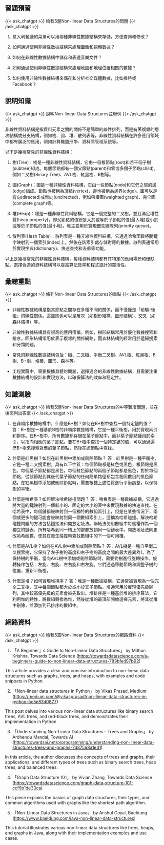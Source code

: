 ## 習題預習
{{< ask_chatgpt >}}
給我5題Non-linear Data Structures的問題
{{< /ask_chatgpt >}}



1. 意大利餐廳的菜單可以用哪種非線性數據結構來存儲，方便查詢和修改？

2. 如何通過使用非線性數據結構來處理圖像和視頻數據？

3. 如何在非線性數據結構中儲存和表達音樂文件？

4. 如何通過使用非線性數據結構來處理地圖和地理位置相關的數據？

5. 如何使用非線性數據結構來儲存和分析社交媒體數據，比如推特或Facebook？   

## 說明知識
{{< ask_chatgpt >}}
說明Non-linear Data Structures並舉例
{{< /ask_chatgpt >}}



非線性資料結構是指資料元素之間的關係不是簡單的線性排列，而是有著複雜的層次結構或分支結構，例如樹、圖、堆、散列表等。非線性資料結構在許多應用領域中都有廣泛的應用，例如計算機圖形學、資料庫管理系統等。

以下是幾種常見的非線性資料結構：

1. 樹(Tree)：樹是一種非線性資料結構，它由一個根節點(root)和若干個子樹(subtree)組成。每個節點都有一個父節點(parent)和零或多個子節點(child)。例如二叉樹(Binary Tree)、AVL樹、紅黑樹、B樹等。

2. 圖(Graph)：圖是一種非線性資料結構，它由一些節點(node)和它們之間的邊(edge)組成。節點也被稱為頂點(vertex)，邊也被稱為邊界(edge)。圖可以是有向(directed)或無向(undirected)，例如帶權圖(weighted graph)、完全圖(complete graph)等。

3. 堆(Heap)：堆是一種非線性資料結構，它是一個完整的二叉樹，並且滿足堆性質(heap property)，即父節點的值總是大於或等於子節點的值(最大堆)或小於或等於子節點的值(最小堆)。堆主要用於實現優先級隊列(priority queue)。

4. 散列表(Hash Table)：散列表是一種非線性資料結構，它通過哈希函數將關鍵字映射到一個索引(index)上，然後在該索引處存儲對應的數據。散列表通常用於實現字典(dictionary)、快速查找和去重等功能。

以上是幾種常見的非線性資料結構，每種資料結構都有其特定的應用場景和優缺點。選擇合適的資料結構可以提高算法效率和程式設計的靈活性。   

## 彙總重點
{{< ask_chatgpt >}}
條列Non-linear Data Structures的重點
{{< /ask_chatgpt >}}



- 非線性數據結構是指其節點之間存在多種不同的關係，而不僅僅是「前驅-後繼」的線性關係。這些關係可以是層次（如樹形結構、圖形結構）、交叉（如森林結構）等。

- 非線性數據結構具有很高的應用價值。例如，樹形結構常用於優化數據搜索和排序，圖形結構常用於表示複雜的關係網路，而森林結構則經常用於遞歸搜索和分類問題。

- 常見的非線性數據結構包括：樹、二叉樹、平衡二叉樹、AVL樹、紅黑樹、B樹、B+樹、堆積、圖形、森林等。

- 工程實踐中，需要根據具體的問題，選擇適合的非線性數據結構，且需要注重數據結構的設計和實現方法，以確保算法的效率和穩定性。   

## 知識測驗
{{< ask_chatgpt >}}
給我5題Non-linear Data Structures的中等難度問題，並在後面列出答案
{{< /ask_chatgpt >}}



1. 在非順序數據結構中，什麼是B+樹？如何在B+樹中查找一個特定鍵的值？
答：B+樹是一種基於B樹的非順序數據結構，它是一種平衡樹，用於實現索引和排序。在B+樹中，所有數據都存儲在葉子節點中，而非葉子節點僅用於索引，以指向相應的葉子節點。要在B+樹中查找一個特定鍵的值，可以通過遍歷B+樹來搜索對應的葉子節點，然後在該節點中查找。

2. 什麼是紅黑樹？如何在紅黑樹中添加或刪除節點？
答：紅黑樹是一種平衡樹，它是一種二叉搜索樹，具有以下性質：每個節點都是紅色或黑色，根節點是黑色，每個葉子節點都是黑色，每個紅色節點的兩個子節點都是黑色，對於每個節點，從該節點到其後代葉子節點的任何簡單路徑都包含相同數目的黑色節點。在紅黑樹中添加或刪除節點時，需要根據上述性質進行平衡調整，以保持樹的平衡。

3. 什麼是哈希表？如何解決哈希碰撞問題？
答：哈希表是一種數據結構，它通過將大量的鍵映射到一個較小的、固定的大小的表中來實現數據的快速查找。在哈希表中，每個鍵都被映射到一個獨特的數組索引上，但是在某些情況下，兩個或更多的鍵可能會被映射到同一個數組索引上，這稱為哈希碰撞。解決哈希碰撞問題的方法包括鏈接法和開放定址法。聯結法使用數組中每個槽作為一個獨立的鏈表，所有哈希到同一槽上的鍵都放到同一個鏈表中。開放地址法則更改哈希函數，使其在發生碰撞時查找數組中的下一個可用槽。

4. 什麼是AVL樹？如何在AVL樹中添加或刪除節點？
答：AVL樹是一種自平衡二叉搜索樹，它保持了左子樹的高度和右子樹的高度之間的最大差異為1。為了保持樹的平衡，當向AVL樹中添加或刪除節點時，需要對樹進行旋轉操作。旋轉操作包括：左旋、右旋、左右旋和右左旋。它們通過移動節點和調整子樹的位置，重新平衡樹。

5. 什麼是堆？如何實現堆排序？
答：堆是一種數據結構，它通常被實現為一個完全二叉樹，其中每個節點都大於或小於其子節點。堆通常用於實現優先級隊列，其中較高優先級的元素會被先取出。堆排序是一種基於堆的排序算法，它利用堆的特性，將數組轉換為堆，然後從堆的最頂部開始選擇元素，將其從堆中刪除，並添加到已排序的數組中。   

## 網路資料
{{< ask_chatgpt >}}
給我5篇Non-linear Data Structures的網路資料
{{< /ask_chatgpt >}}



1. 「A Beginner』s Guide to Non-Linear Data Structures」 by Mithun Krishna, Towards Data Science (https://towardsdatascience.com/a-beginners-guide-to-non-linear-data-structures-783bfed97b92)

This article provides a clear and concise introduction to non-linear data structures such as graphs, trees, and heaps, with examples and code snippets in Python.

2. 「Non-linear data structures in Python」 by Vikas Prasad, Medium (https://medium.com/@vikasprasad/non-linear-data-structures-in-python-5c5e83d0877)

This post delves into various non-linear data structures like binary search trees, AVL trees, and red-black trees, and demonstrates their implementation in Python.

3. 「Understanding Non-Linear Data Structures – Trees and Graphs」 by Ardhendu Mandal, Towards AI (https://towardsai.net/p/programming/understanding-non-linear-data-structures-trees-and-graphs-7d87568a1e41)

In this article, the author discusses the concepts of trees and graphs, their applications, and different types of trees such as binary search trees, heap trees, and balanced trees.

4. 「Graph Data Structure 101」 by Vivian Zhang, Towards Data Science (https://towardsdatascience.com/graph-data-structure-101-ccf9b1de33ca)

This piece explains the basics of graph data structures, their types, and common algorithms used with graphs like the shortest path algorithm.

5. 「Non-Linear Data Structures in Java」 by Anshul Goyal, Baeldung (https://www.baeldung.com/java-non-linear-data-structures)

This tutorial illustrates various non-linear data structures like trees, heaps, and graphs in Java, along with their implementation examples and use cases.   

